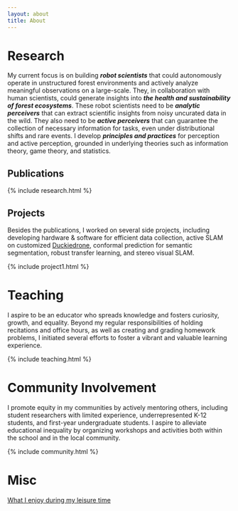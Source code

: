```yaml
---
layout: about
title: About
---
```


<!--author-->

# Research
My current focus is on building ***robot scientists*** that could autonomously operate in unstructured forest environments and actively analyze meaningful observations on a large-scale. 
They, in collaboration with human scientists, could generate insights into ***the health and sustainability of forest ecosystems***. 
These robot scientists need to be ***analytic perceivers*** that can extract scientific insights from noisy uncurated data in the wild. 
They also need to be ***active perceivers*** that can guarantee the collection of necessary information for tasks, even under distributional shifts and rare events. 
I develop ***principles and practices*** for perception and active perception, grounded in underlying theories such as information theory, game theory, and statistics. 

## Publications
{% include research.html %}

## Projects
Besides the publications, I worked on several side projects, including developing hardware & software for efficient data collection, active SLAM on customized [Duckiedrone](https://duckietown.com/), conformal prediction for semantic segmentation, robust transfer learning, and stereo visual SLAM.

{% include project1.html %}

# Teaching
I aspire to be an educator who spreads knowledge and fosters curiosity, growth, and equality. Beyond my regular responsibilities of holding recitations and office hours, as well as creating and grading homework problems, I initiated several efforts to foster a vibrant and valuable learning experience.

{% include teaching.html %}

<!-- ## Course Development Assistant
*Penn Engineering (March 2024 - Current)*

Assisted the development of the course "Mathematical Foundations for Machine Learning" for [online Master of Science in Engineering in Artificial Intelligence](https://online.seas.upenn.edu/degrees/mse-ai-online/). -->

<!-- ## Teaching Assistant
*Penn Engineering (September 2022 - Current)*
- Teaching assistant for graduate-level courses including [CIS 5200 Machine Learning 2022 Fall](https://alliance.seas.upenn.edu/~cis520/wiki/), [ESE 5460 Principles of Deep Learning 2023 Fall](https://pratikac.github.io/pub/23_ese546.pdf), [ESE 6050 Convex Optimization 2024 Spring](https://nikolaimatni.github.io/courses/ese6050-spring2024/index.html), and [ESE 5300 Probability Theory 2024 Fall](https://download-files.wixmp.com/raw/7ef210_75113719bf8342cab778ed81a13c4f1c.pdf?token=eyJhbGciOiJIUzI1NiIsInR5cCI6IkpXVCJ9.eyJpc3MiOiJ1cm46YXBwOmU2NjYzMGU3MTRmMDQ5MGFhZWExZjE0OWIzYjY5ZTMyIiwic3ViIjoidXJuOmFwcDplNjY2MzBlNzE0ZjA0OTBhYWVhMWYxNDliM2I2OWUzMiIsImF1ZCI6WyJ1cm46c2VydmljZTpmaWxlLmRvd25sb2FkIl0sImlhdCI6MTcxNTM3NTQ4MSwiZXhwIjoxNzE1Mzc2MzkxLCJqdGkiOiJkN2I5ZGJhYy01ODFkLTQ3NzYtOWEzZi0zNjVmZTFkY2M3ZmMiLCJvYmoiOltbeyJwYXRoIjoiL3Jhdy83ZWYyMTBfNzUxMTM3MTliZjgzNDJjYWI3NzhlZDgxYTEzYzRmMWMucGRmIn1dXSwiZGlzIjp7ImZpbGVuYW1lIjoiaW5mb18yMDIwLTIwMjEucGRmIiwidHlwZSI6ImlubGluZSJ9fQ.EWXuY_SLZF8oHjXec56lv_0X_0KREXw_moT_e9LbUd8).
- Developed recitation materials on machine learning concepts, information theory, and uncertainty quantification. Held recitations and office hours. Created exam banks. -->

# Community Involvement
I promote equity in my communities by actively mentoring others, including student researchers with limited experience, underrepresented K-12 students, and first-year undergraduate students. 
I aspire to alleviate educational inequality by organizing workshops and activities both within the school and in the local community.

{% include community.html %}

<!-- ## [Peer Research Advisor](https://curf.upenn.edu/undergraduate-research/research-peer-advisors)
*Penn Center for Undergraduate Research & Fellowships (September 2022 - Current)*
- Counseled undergraduate researchers regarding research opportunities, faculty mentors, and grants.
- Mentored 30 1st and 2nd year students interested in doing computer science, robotics, and statistics research.
- Compiled weekly research seminar lists to keep mentees informed about topics in their interested areas.
- Designed and held annual Python Programming for Research Workshops to introduce Python and common Python packages. -->

<!-- ## Robotics Education for Underrepresented Students
*Penn Engineering (September 2023 - Current)*
- Taught robotics to over 90 K-12 students in total in Philadelphia public schools who identify as being underrepresented in STEM fields.
- Presented and demonstrated my robotics research to 30 7th grade students.
- Taught Arduino basics to 30 10th grade students.
- Taught 30 high school students about mapping and planning in robotics. -->

<!-- ## Resident Advisor of a First-year Students’ Dorm
*College House & Academic Services (August 2023 - May 2024)*
- Counseled my residents on various aspects of academic and residential life and supporting them through the challenges of first-year college life.
- Hosted lunch and dinner sessions where faculty members join residents for conversations spanning topics on academic, research, and cultures.
- Organized information sessions to connect residents with the abundant research resources on campus.
- Recipient of *Excellence in Academic & Intellectual Life Award*. -->

<!-- ## Rykert After School Science Program
*Ridley College (September 2018 - May 2020)*
- Organized the program to engage underprivileged middle school students in science experiments in a laboratory environment often beyond their regular access.
- Led the development of intriguing experiments, including building electric wheels, building water rockets, and observing specimens under microscopes. -->

# Misc
[What I enjoy during my leisure time](/misc)
